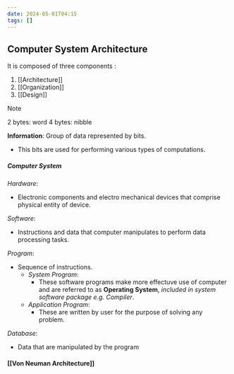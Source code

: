 ```yaml
---
date: 2024-05-01T04:15
tags: []
---
```

## Computer System Architecture
It is composed of three components : 
1. [[Architecture]]
2. [[Organization]]
3. [[Design]]

>[!note] 
>2 bytes: word
>4 bytes: nibble

**Information**: Group of data represented by bits.
- This bits are used for performing various types of computations.
##### **Computer System**
*Hardware*:
- Electronic components and electro mechanical devices that comprise physical entity of device.

*Software*:
- Instructions and data that computer manipulates to perform data processing tasks.

*Program*:
- Sequence of instructions.
	- *System Program*:
		- These software programs make more effectuve use of computer and are referred to as **Operating System**, *included in system software package e.g. Compiler*.
	- *Application Program*:
		- These are written by user for the purpose of solving any problem.

*Database*:
- Data that are manipulated by the program

#### [[Von Neuman Architecture]]


